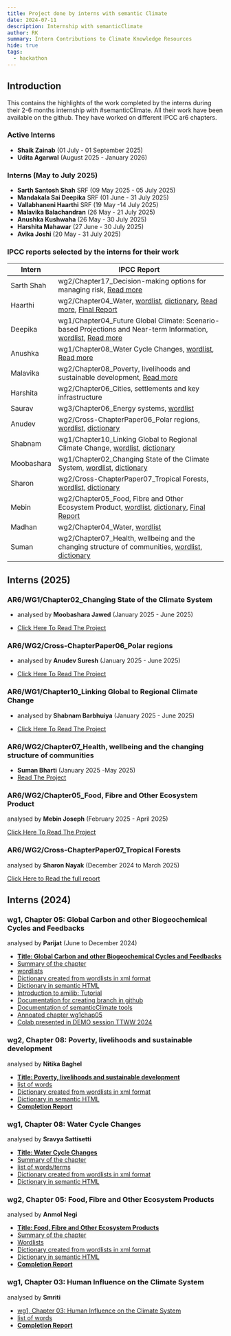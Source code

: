 ```yaml
---
title: Project done by interns with semantic Climate 
date: 2024-07-11
description: Internship with semanticClimate
author: RK 
summary: Intern Contributions to Climate Knowledge Resources
hide: true
tags:
  - hackathon
---
```


## Introduction

This contains the highlights of the work completed by the interns during their 2-6 months internship with #semanticClimate. All their work have been available on the github. They have worked on different IPCC ar6 chapters.

### Active Interns

- **Shaik Zainab** (01 July - 01 September 2025)
- **Udita Agarwal** (August 2025 - January 2026)

### Interns (May to July 2025)

- **Sarth Santosh Shah** SRF (09 May 2025 - 05 July 2025)
- **Mandakala Sai Deepika** SRF (01 June - 31 July 2025)
- **Vallabhaneni Haarthi** SRF (19 May -14 July 2025)
- **Malavika Balachandran** (26 May - 21 July 2025)
- **Anushka Kushwaha** (26 May - 30 July 2025)
- **Harshita Mahawar** (27 June - 30 July 2025)
- **Avika Joshi** (20 May - 31 July 2025)


### IPCC reports selected by the interns for their work

| Intern  | IPCC Report  |
|-----------|-----------|
| Sarth Shah     | wg2/Chapter17_Decision-making options for managing risk, [Read more](https://github.com/semanticClimate/internship_sC/blob/sarth/Daily_report.md)    |
| Haarthi    | wg2/Chapter04_Water, [wordlist](https://github.com/semanticClimate/internship_sC/blob/Haarthi/Keyword_Extraction/IPCC-Ch04-Wordlist), [dictionary](https://github.com/semanticClimate/internship_sC/blob/Haarthi/wg2chap04_dict.html), [Read more](https://github.com/semanticClimate/internship_sC/tree/Haarthi), [Final Report](https://github.com/semanticClimate/internship_sC/blob/main/project_report/Haarthi_Report.pdf)    |
| Deepika    | wg1/Chapter04_Future Global Climate: Scenario-based Projections and Near-term Information, [wordlist](https://github.com/semanticClimate/internship_sC/blob/Deepika/Keyword_Extraction/WG1_CH04_wordlist.txt), [Read more](https://github.com/semanticClimate/internship_sC/blob/Deepika/daily_progress.md)    |
| Anushka     | wg1/Chapter08_Water Cycle Changes, [wordlist](https://github.com/semanticClimate/internship_sC/blob/Anushka/Keyword_Extraction/IPCC-Ch08-Wordlist), [Read more](https://github.com/semanticClimate/internship_sC/blob/Anushka/Daily_progress.md)    |
| Malavika     | wg2/Chapter08_Poverty, livelihoods and sustainable development, [Read more](https://github.com/semanticClimate/internship_sC/blob/malavika/daily%20progress)    |
| Harshita     | wg2/Chapter06_Cities, settlements and key infrastructure    |
| Saurav     | wg3/Chapter06_Energy systems, [wordlist](https://github.com/semanticClimate/internship_sC/blob/Saurav/wordlist_chp6.txt)    |
| Anudev     | wg2/Cross-ChapterPaper06_Polar regions, [wordlist](https://github.com/semanticClimate/internship_sC/blob/main/ipcc/wordlist/wordlist_polar.txt), [dictionary](https://github.com/semanticClimate/internship_sC/blob/main/ipcc/dictionary/polar_dict.html)    |
| Shabnam     | wg1/Chapter10_Linking Global to Regional Climate Change, [wordlist](https://github.com/semanticClimate/internship_sC/blob/main/ipcc/wordlist/wg1ch10.txt), [dictionary](https://github.com/semanticClimate/internship_sC/blob/main/ipcc/dictionary/wg1chap10_dictionary.html)    |
| Moobashara     | wg1/Chapter02_Changing State of the Climate System, [wordlist](https://github.com/semanticClimate/internship_sC/blob/main/ipcc/wordlist/wgIchap02.txt), [dictionary](https://github.com/semanticClimate/internship_sC/blob/main/ipcc/dictionary/wg1chap02_dict.html)    |
| Sharon     | wg2/Cross-ChapterPaper07_Tropical Forests, [wordlist](https://github.com/semanticClimate/internship_sC/blob/main/ipcc/wordlist/forest_wordlist.txt), [dictionary](https://github.com/semanticClimate/internship_sC/blob/main/ipcc/dictionary/ccpforest_dict.html)    |
| Mebin     | wg2/Chapter05_Food, Fibre and Other Ecosystem Product, [wordlist](https://github.com/semanticClimate/internship_sC/blob/main/ipcc/wordlist/foodfibre_wordlist.txt), [dictionary](https://github.com/semanticClimate/internship_sC/blob/main/ipcc/dictionary/foodfibre_dict.html), [Final Report](https://github.com/semanticClimate/internship_sC/blob/main/project_report/MEBIN_REPORT.pdf)    |
| Madhan     | wg2/Chapter04_Water, [wordlist](https://github.com/semanticClimate/internship_sC/blob/Madhan/IPCC_AR6_WG2_Chap04_Specific)    |
| Suman     | wg2/Chapter07_Health, wellbeing and the changing structure of communities, [wordlist](https://github.com/semanticClimate/internship_sC/blob/main/ipcc/wordlist/wg02chapt07_wordlist.txt), [dictionary](https://github.com/semanticClimate/internship_sC/blob/main/ipcc/dictionary/wg02chapt07_dict.html)    |


## Interns (2025)

### AR6/WG1/Chapter02_Changing State of the Climate System

- analysed by **Moobashara Jawed** (January 2025 - June 2025)

- [Click Here To Read The Project](https://github.com/semanticClimate/internship_sC/tree/moobashara)

### AR6/WG2/Cross-ChapterPaper06_Polar regions

- analysed by **Anudev Suresh** (January 2025 - June 2025)

- [Click Here To Read The Project](https://github.com/semanticClimate/internship_sC/tree/Anudev)

### AR6/WG1/Chapter10_Linking Global to Regional Climate Change

- analysed by **Shabnam Barbhuiya** (January 2025 - June 2025)

- [Click Here To Read The Project](https://github.com/semanticClimate/internship_sC/tree/shabnam)

### AR6/WG2/Chapter07_Health, wellbeing and the changing structure of communities

- **Suman Bharti** (January 2025 -May 2025)
- [Read The Project](https://github.com/semanticClimate/internship_sC/tree/suman)

### AR6/WG2/Chapter05_Food, Fibre and Other Ecosystem Product

analysed by **Mebin Joseph** (February 2025 - April 2025)

[Click Here To Read The Project](https://github.com/semanticClimate/internship_sC/tree/MEBIN)

### AR6/WG2/Cross-ChapterPaper07_Tropical Forests

analysed by **Sharon Nayak** (December 2024 to March 2025)

[Click Here to Read the full report](https://github.com/semanticClimate/internship_sC/tree/sharon) 

## Interns (2024)

### wg1, Chapter 05: Global Carbon and other Biogeochemical Cycles and Feedbacks

analysed by **Parijat** (June to December 2024)

 - [**Title: Global Carbon and other Biogeochemical Cycles and Feedbacks**](https://www.ipcc.ch/report/ar6/wg1/chapter/chapter-5/)
 - [Summary of the chapter](https://github.com/petermr/amilib/blob/parijat_test/SUMMARY%20OF%20IPCC_AR6_WGI_Chapter05%20_%20Global%20Carbon%20and%20Other%20Biogeochemical%20Cycles%20and%20Feedbacks.md)
 - [wordlists](https://github.com/petermr/amilib/blob/parijat_test/test/resources/wordlists/carbon_cycle.txt)
 - [Dictionary created from wordlists in xml format](https://github.com/petermr/amilib/blob/parijat_test/temp/words/xml/carbon_cycle_wikipedia.xml)
 - [Dictionary in semantic HTML](https://github.com/petermr/amilib/blob/parijat_test/temp/words/carbon_cycle_wikipedia.html)
 - [Introduction to amilib: Tutorial](https://github.com/petermr/amilib/blob/parijat_test/Introduction%20to%20amilib.md)
 - [Documentation for creating branch in github](https://github.com/petermr/amilib/blob/parijat_test/Creating_a_new_branch_on_github.md)
 - [Documentation of semanticClimate tools](https://github.com/petermr/amilib/blob/parijat_test/semanticClimate_tools.md)
 - [Annoated chapter wg1chap05](https://github.com/petermr/amilib/blob/parijat_test/temp/ipcc/wg1/Chapter05/marked_up.html)
 - [Colab presented in DEMO session TTWW 2024](https://colab.research.google.com/drive/1WUP8IUKvMV14LiOGSvrDMk9k0Oknd9rk?usp=sharing)

### wg2, Chapter 08: Poverty, livelihoods and sustainable development

analysed by **Nitika Baghel**

 - [**Title: Poverty, livelihoods and sustainable development**](https://www.ipcc.ch/report/ar6/wg2/chapter/chapter-8/)
 - [list of words](https://github.com/petermr/amilib/blob/nitika_test/test/resources/wordlists/wg2_chap8.txt)
 - [Dictionary created from wordlists in xml format](https://github.com/petermr/amilib/blob/nitika_test/temp/words/xml/wg2_chap8.xml)
 - [Dictionary in semantic HTML](https://github.com/petermr/amilib/blob/nitika_test/temp/words/html/wg2_chap8.html)
 - [**Completion Report**](https://github.com/semanticClimate/internship_sC/blob/main/project_report/Nitika_report_two_months.pdf)

### wg1, Chapter 08: Water Cycle Changes

analysed by **Sravya Sattisetti**

 - [**Title: Water Cycle Changes**](https://www.ipcc.ch/report/ar6/wg1/chapter/chapter-8/)
 - [Summary of the chapter](https://github.com/petermr/amilib/blob/sravya_test/test/resources/misc/AR6_WGI_Ch08_Summary.md)
 - [list of words/terms](https://github.com/petermr/amilib/blob/sravya_test/test/resources/wordlists/water_cycle.txt)
 - [Dictionary created from wordlists in xml format](https://github.com/petermr/amilib/blob/sravya_test/temp/words/water_cycle_wikipedia.xml)
 - [Dictionary in semantic HTML](https://github.com/petermr/amilib/blob/sravya_test/temp/words/html/water_cycle_wikipedia.html)
        
### wg2, Chapter 05: Food, Fibre and Other Ecosystem Products

analysed by **Anmol Negi**

 - [**Title: Food, Fibre and Other Ecosystem Products**](https://www.ipcc.ch/report/ar6/wg2/chapter/chapter-5/)
 - [Summary of the chapter](https://github.com/petermr/amilib/blob/anmol_test/temp/words/Food_Ecosystem_Executive_summary.md)
 - [Wordlists](https://github.com/petermr/amilib/blob/anmol_test/test/resources/wordlists/food_ecosystem.txt)
 - [Dictionary created from wordlists in xml format](https://github.com/petermr/amilib/blob/anmol_test/temp/words/xml/food_ecosystem.xml)
 - [Dictionary in semantic HTML](https://github.com/petermr/amilib/blob/anmol_test/temp/words/html/food_ecosystem.html)
 - [**Completion Report**](https://github.com/semanticClimate/internship_sC/blob/main/project_report/Anmol_Negi_report_two_months.pdf)
  
### wg1, Chapter 03: Human Influence on the Climate System

analysed by **Smriti**

 - [wg1, Chapter 03: Human Influence on the Climate System](https://www.ipcc.ch/report/ar6/wg1/chapter/chapter-3/)
 - [list of words](https://github.com/petermr/amilib/blob/main/test/resources/misc/human_influence.txt)
 - [**Completion Report**](https://github.com/semanticClimate/internship_sC/blob/main/project_report/final_report_smriti.pdf) 
  
